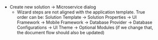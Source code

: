* Create new solution -> Microservice dialog
  * Wizard steps are not aligned with the application template. True order can be: Solution Template -> Solution Properties -> UI Framework -> Mobile Framework -> Database Provider -> Database Configurations -> UI Theme -> Optional Modules (if we change that, the document flow should also be updated)